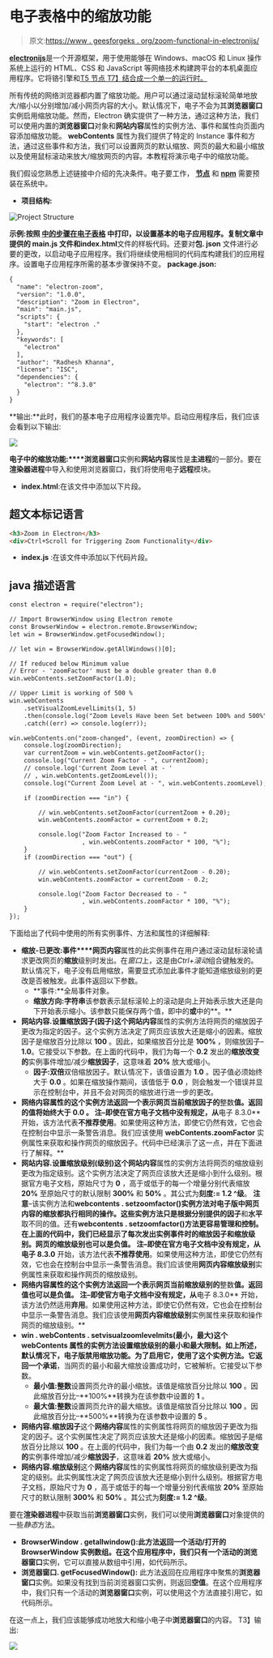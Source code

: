 # 电子表格中的缩放功能

> 原文:[https://www . geesforgeks . org/zoom-functional-in-electronijs/](https://www.geeksforgeeks.org/zoom-functionality-in-electronjs/)

[**electronijs**](https://www.geeksforgeeks.org/introduction-to-electronjs/)是一个开源框架，用于使用能够在 Windows、macOS 和 Linux 操作系统上运行的 HTML、CSS 和 JavaScript 等网络技术构建跨平台的本机桌面应用程序。它将铬引擎和[T5 节点 T7】结合成一个单一的运行时。](https://www.geeksforgeeks.org/introduction-to-nodejs/)

所有传统的网络浏览器都内置了缩放功能。用户可以通过滚动鼠标滚轮简单地放大/缩小以分别增加/减小网页内容的大小。默认情况下，电子不会为其**浏览器窗口**实例启用缩放功能。然而，Electron 确实提供了一种方法，通过这种方法，我们可以使用内置的**浏览器窗口**对象和**网站内容**属性的实例方法、事件和属性向页面内容添加缩放功能。 **webContents** 属性为我们提供了特定的 Instance 事件和方法，通过这些事件和方法，我们可以设置网页的默认缩放、网页的最大和最小缩放以及使用鼠标滚动来放大/缩放网页的内容。本教程将演示电子中的缩放功能。

我们假设您熟悉上述链接中介绍的先决条件。电子要工作， [**节点**](https://www.geeksforgeeks.org/introduction-to-nodejs/) 和 [**npm**](https://www.geeksforgeeks.org/node-js-npm-node-package-manager/) 需要预装在系统中。

*   **项目结构:**

![Project Structure](img/f4a43aa4697160d73f8fe08afc643f66.png)

**示例:**按照 [**中的步骤在电子表格**](https://www.geeksforgeeks.org/printing-in-electronjs/) 中打印，以设置基本的电子应用程序。复制文章中提供的 **main.js** 文件和**index.html**文件的样板代码。还要对**包. json** 文件进行必要的更改，以启动电子应用程序。我们将继续使用相同的代码库构建我们的应用程序。设置电子应用程序所需的基本步骤保持不变。
**package.json:**

```html
{
  "name": "electron-zoom",
  "version": "1.0.0",
  "description": "Zoom in Electron",
  "main": "main.js",
  "scripts": {
    "start": "electron ."
  },
  "keywords": [
    "electron"
  ],
  "author": "Radhesh Khanna",
  "license": "ISC",
  "dependencies": {
    "electron": "^8.3.0"
  }
}

```

**输出:**此时，我们的基本电子应用程序设置完毕。启动应用程序后，我们应该会看到以下输出:

[![](img/b32d8f95392fcbe0adbaa31fa63d952f.png)](https://media.geeksforgeeks.org/wp-content/uploads/20200512225834/Output-1105.png)

**电子中的缩放功能:****浏览器窗口**实例和**网站内容**属性是**主进程**的一部分。要在**渲染器进程**中导入和使用浏览器窗口，我们将使用电子**远程**模块。

*   **index.html**:在该文件中添加以下片段。

## 超文本标记语言

```html
<h3>Zoom in Electron</h3>
<div>Ctrl+Scroll for Triggering Zoom Functionality</div>
```

*   **index.js** :在该文件中添加以下代码片段。

## java 描述语言

```html
const electron = require("electron");

// Import BrowserWindow using Electron remote
const BrowserWindow = electron.remote.BrowserWindow;
let win = BrowserWindow.getFocusedWindow();

// let win = BrowserWindow.getAllWindows()[0];

// If reduced below Minimum value
// Error - 'zoomFactor' must be a double greater than 0.0
win.webContents.setZoomFactor(1.0);

// Upper Limit is working of 500 %
win.webContents
    .setVisualZoomLevelLimits(1, 5)
    .then(console.log("Zoom Levels Have been Set between 100% and 500%"))
    .catch((err) => console.log(err));

win.webContents.on("zoom-changed", (event, zoomDirection) => {
    console.log(zoomDirection);
    var currentZoom = win.webContents.getZoomFactor();
    console.log("Current Zoom Factor - ", currentZoom);
    // console.log('Current Zoom Level at - '
    // , win.webContents.getZoomLevel());
    console.log("Current Zoom Level at - ", win.webContents.zoomLevel);

    if (zoomDirection === "in") {

        // win.webContents.setZoomFactor(currentZoom + 0.20);
        win.webContents.zoomFactor = currentZoom + 0.2;

        console.log("Zoom Factor Increased to - "
                    , win.webContents.zoomFactor * 100, "%");
    }
    if (zoomDirection === "out") {

        // win.webContents.setZoomFactor(currentZoom - 0.20);
        win.webContents.zoomFactor = currentZoom - 0.2;

        console.log("Zoom Factor Decreased to - "
                    , win.webContents.zoomFactor * 100, "%");
    }
});
```

下面给出了代码中使用的所有实例事件、方法和属性的详细解释:

*   **缩放-已更改:事件****网页内容**属性的此实例事件在用户通过滚动鼠标滚轮请求更改网页的**缩放**级别时发出。在*窗口*上，这是由*Ctrl+滚动*组合键触发的。默认情况下，电子没有启用缩放，需要显式添加此事件才能知道缩放级别的更改是否被触发。此事件返回以下参数。
    *   **事件:**全局事件对象。
    *   **缩放方向:字符串**该参数表示鼠标滚轮上的滚动是向上开始表示放大还是向下开始表示缩小。该参数只能保存两个值，即中的**或**中的**。**
*   **网站内容.设置缩放因子(因子)**这个**网站内容**属性的实例方法将网页的缩放因子更改为指定的因子。这个实例方法决定了网页应该放大还是缩小的因素。缩放因子是缩放百分比除以 **100** 。因此，如果缩放百分比是 **100%** ，则缩放因子–**1.0**。它接受以下参数。在上面的代码中，我们为每一个 **0.2** 发出的**缩放改变的**实例事件增加/减少**缩放因子**，这意味着 **20%** 放大或缩小。
    *   **因子:双倍**双倍缩放因子。默认情况下，该值设置为 **1.0** 。因子值必须始终大于 **0.0** 。如果在缩放操作期间，该值低于 **0.0** ，则会触发一个错误并显示在控制台中，并且不会对网页的缩放进行进一步的更改。
*   **网络内容属性的这个实例方法返回一个表示网页当前缩放因子的**整数**值。返回的值将始终大于 **0.0** 。
    **注**–即使在官方电子文档中没有规定，从**电子 8.3.0** 开始，该方法代表**不推荐使用**。如果使用这种方法，即使它仍然有效，它也会在控制台中显示一条警告消息。我们应该使用 **webContents.zoomFactor** 实例属性来获取和操作网页的缩放因子。代码中已经演示了这一点，并在下面进行了解释。**
*   **网站内容.设置缩放级别(级别)**这个**网站内容**属性的实例方法将网页的缩放级别更改为指定级别。这个实例方法决定了网页应该放大还是缩小到什么级别。根据官方电子文档，原始尺寸为 **0** ，高于或低于的每一个增量分别代表缩放 **20%** 至原始尺寸的默认限制 **300%** 和 **50%** 。其公式为**刻度:= 1.2 ^级**。
    **注意**–该实例方法和**webcontents . setzoomfactor()**实例方法对电子版中网页内容的缩放都执行相同的操作。这些实例方法只是根据分别提供的**因子**和**水平**取不同的值。还有**webcontents . setzoomfactor()**方法更容易管理和控制。在上面的代码中，我们已经显示了每次发出实例事件时的缩放因子和缩放级别。网页的缩放级别也可以是负值。
    **注**–即使在官方电子文档中没有规定，从**电子 8.3.0** 开始，该方法代表**不推荐使用**。如果使用这种方法，即使它仍然有效，它也会在控制台中显示一条警告消息。我们应该使用**网页内容缩放级别**实例属性来获取和操作网页的缩放级别。
*   **网络内容属性的这个实例方法返回一个表示网页当前缩放级别的**整数**值。返回值也可以是负值。
    **注**–即使官方电子文档中没有规定，从**电子 8.3.0** 开始，该方法仍然适用**弃用**。如果使用这种方法，即使它仍然有效，它也会在控制台中显示一条警告消息。我们应该使用**网页内容缩放级别**实例属性来获取和操作网页的缩放级别。**
*   **win . webContents . setvisualzoomlevelmits(最小，最大)**这个 **webContents** 属性的实例方法设置缩放级别的最小和最大限制。如上所述，默认情况下，电子版禁用缩放功能。为了启用它，使用了这个实例方法。它返回一个**承诺**，当网页的最小和最大缩放设置成功时，它被解析。它接受以下参数。
    *   **最小值:整数**设置网页允许的最小缩放。该值是缩放百分比除以 **100** 。因此缩放百分比–**100%**转换为在该参数中设置的 **1** 。
    *   **最大值:整数**设置网页允许的最大缩放。该值是缩放百分比除以 **100** 。因此缩放百分比–**500%**转换为在该参数中设置的 **5** 。
*   **网络内容.缩放因子**这个**网络内容**属性的实例属性将网页的缩放因子更改为指定的因子。这个实例属性决定了网页应该放大还是缩小的因素。缩放因子是缩放百分比除以 **100** 。在上面的代码中，我们为每一个由 **0.2** 发出的**缩放改变的**实例事件增加/减少**缩放因子**，这意味着 **20%** 放大或缩小。
*   **网络内容.缩放级别**这个**网络内容**属性的实例属性将网页的缩放级别更改为指定的级别。此实例属性决定了网页应该放大还是缩小到什么级别。根据官方电子文档，原始尺寸为 **0** ，高于或低于的每一个增量分别代表缩放 **20%** 至原始尺寸的默认限制 **300%** 和 **50%** 。其公式为**刻度:= 1.2 ^级**。

要在**渲染器进程**中获取当前**浏览器窗口**实例，我们可以使用**浏览器窗口**对象提供的一些*静态*方法。

*   **BrowserWindow . getallwindow():**此方法返回一个活动/打开的 BrowserWindow 实例数组。在这个应用程序中，我们只有一个活动的**浏览器窗口**实例，它可以直接从数组中引用，如代码所示。
*   **浏览器窗口. getFocusedWindow():** 此方法返回在应用程序中聚焦的**浏览器窗口**实例。如果没有找到当前浏览器窗口实例，则返回**空值**。在这个应用程序中，我们只有一个活动的**浏览器窗口**实例，可以使用这个方法直接引用它，如代码所示。

在这一点上，我们应该能够成功地放大和缩小电子中**浏览器窗口**的内容。
T3】输出:

[![](img/293c03b6f892a870c861147eac0c14cf.png)](https://media.geeksforgeeks.org/wp-content/uploads/20200614135158/Output-1-GIF8.gif)